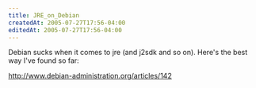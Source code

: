 ```yaml
---
title: JRE_on_Debian
createdAt: 2005-07-27T17:56-04:00
editedAt: 2005-07-27T17:56-04:00
---
```


Debian sucks when it comes to jre (and j2sdk and so on). Here's the best way I've found so far:

http://www.debian-administration.org/articles/142

